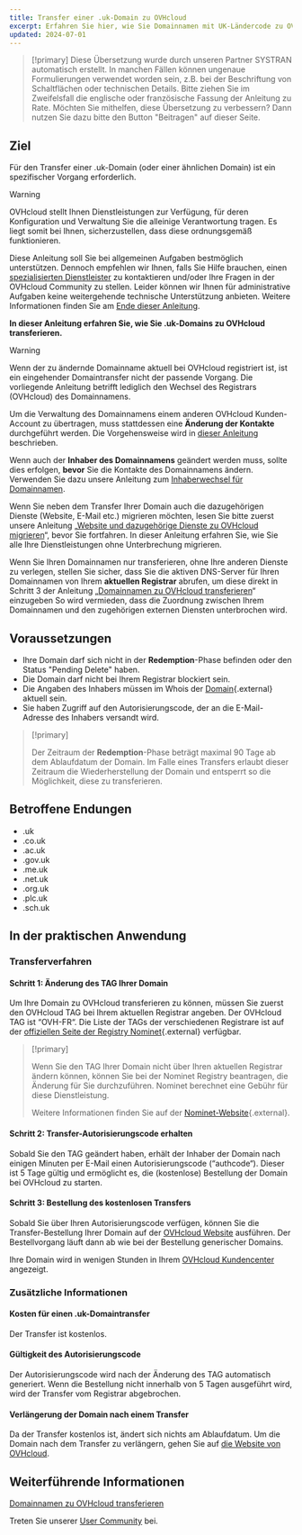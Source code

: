 ```yaml
---
title: Transfer einer .uk-Domain zu OVHcloud
excerpt: Erfahren Sie hier, wie Sie Domainnamen mit UK-Ländercode zu OVHcloud transferieren
updated: 2024-07-01
---
```


> [!primary]
> Diese Übersetzung wurde durch unseren Partner SYSTRAN automatisch erstellt. In manchen Fällen können ungenaue Formulierungen verwendet worden sein, z.B. bei der Beschriftung von Schaltflächen oder technischen Details. Bitte ziehen Sie im Zweifelsfall die englische oder französische Fassung der Anleitung zu Rate. Möchten Sie mithelfen, diese Übersetzung zu verbessern? Dann nutzen Sie dazu bitte den Button "Beitragen" auf dieser Seite.
>

## Ziel

Für den Transfer einer .uk-Domain (oder einer ähnlichen Domain) ist ein spezifischer Vorgang erforderlich.

> [!warning]
> OVHcloud stellt Ihnen Dienstleistungen zur Verfügung, für deren Konfiguration und Verwaltung Sie die alleinige Verantwortung tragen. Es liegt somit bei Ihnen, sicherzustellen, dass diese ordnungsgemäß funktionieren.
> 
> Diese Anleitung soll Sie bei allgemeinen Aufgaben bestmöglich unterstützen. Dennoch empfehlen wir Ihnen, falls Sie Hilfe brauchen, einen [spezialisierten Dienstleister](/links/partner) zu kontaktieren und/oder Ihre Fragen in der OVHcloud Community zu stellen. Leider können wir Ihnen für administrative Aufgaben keine weitergehende technische Unterstützung anbieten. Weitere Informationen finden Sie am [Ende dieser Anleitung](#go-further).
>

**In dieser Anleitung erfahren Sie, wie Sie .uk-Domains zu OVHcloud transferieren.**

> [!warning]
>
> Wenn der zu ändernde Domainname aktuell bei OVHcloud registriert ist, ist ein eingehender Domaintransfer nicht der passende Vorgang. Die vorliegende Anleitung betrifft lediglich den Wechsel des Registrars (OVHcloud) des Domainnamens.
>
> Um die Verwaltung des Domainnamens einem anderen OVHcloud Kunden-Account zu übertragen, muss stattdessen eine **Änderung der Kontakte** durchgeführt werden. Die Vorgehensweise wird in [dieser Anleitung](/pages/account_and_service_management/account_information/managing_contacts) beschrieben.
>
> Wenn auch der **Inhaber des Domainnamens** geändert werden muss, sollte dies erfolgen, **bevor** Sie die Kontakte des Domainnamens ändern. Verwenden Sie dazu unsere Anleitung zum [Inhaberwechsel für Domainnamen](/pages/web_cloud/domains/trade_domain).
>
> Wenn Sie neben dem Transfer Ihrer Domain auch die dazugehörigen Dienste (Website, E-Mail etc.) migrieren möchten, lesen Sie bitte zuerst unsere Anleitung „[Website und dazugehörige Dienste zu OVHcloud migrieren](/pages/web_cloud/web_hosting/hosting_migrating_to_ovh)“, bevor Sie fortfahren.
> In dieser Anleitung erfahren Sie, wie Sie alle Ihre Dienstleistungen ohne Unterbrechung migrieren.
>
> Wenn Sie Ihren Domainnamen nur transferieren, ohne Ihre anderen Dienste zu verlegen, stellen Sie sicher, dass Sie die aktiven DNS-Server für Ihren Domainnamen von Ihrem **aktuellen Registrar** abrufen, um diese direkt in Schritt 3 der Anleitung „[Domainnamen zu OVHcloud transferieren](/pages/web_cloud/domains/transfer_incoming_generic_domain)“ einzugeben
> So wird vermieden, dass die Zuordnung zwischen Ihrem Domainnamen und den zugehörigen externen Diensten unterbrochen wird.
>

## Voraussetzungen

- Ihre Domain darf sich nicht in der **Redemption**-Phase befinden oder den Status "Pending Delete" haben.
- Die Domain darf nicht bei Ihrem Registrar blockiert sein. 
- Die Angaben des Inhabers müssen im Whois der [Domain](https://www.nominet.uk/whois/){.external} aktuell sein.
- Sie haben Zugriff auf den Autorisierungscode, der an die E-Mail-Adresse des Inhabers versandt wird. 

> [!primary]
>
> Der Zeitraum der **Redemption**-Phase beträgt maximal 90 Tage ab dem Ablaufdatum der Domain. Im Falle eines Transfers erlaubt dieser Zeitraum die Wiederherstellung der Domain und entsperrt so die Möglichkeit, diese zu transferieren.

## Betroffene Endungen

- .uk
- .co.uk
- .ac.uk
- .gov.uk
- .me.uk
- .net.uk
- .org.uk
- .plc.uk
- .sch.uk

## In der praktischen Anwendung

### Transferverfahren

#### Schritt 1: Änderung des TAG Ihrer Domain

Um Ihre Domain zu OVHcloud transferieren zu können, müssen Sie zuerst den OVHcloud TAG bei Ihrem aktuellen Registrar angeben. Der OVHcloud TAG ist “OVH-FR“. Die Liste der TAGs der verschiedenen Registrare ist auf der [offiziellen Seite der Registry Nominet](https://registrars.nominet.uk/uk-namespace/registrar-agreement/list-of-registrars/){.external} verfügbar.

> [!primary]
>
> Wenn Sie den TAG Ihrer Domain nicht über Ihren aktuellen Registrar ändern können, können Sie bei der Nominet Registry beantragen, die Änderung für Sie durchzuführen. Nominet berechnet eine Gebühr für diese Dienstleistung.
>
> Weitere Informationen finden Sie auf der [Nominet-Website](https://www.nominet.uk/domain-support/){.external}.

#### Schritt 2: Transfer-Autorisierungscode erhalten

Sobald Sie den TAG geändert haben, erhält der Inhaber der Domain nach einigen Minuten per E-Mail einen Autorisierungscode (“authcode“). Dieser ist 5 Tage gültig und ermöglicht es, die (kostenlose) Bestellung der Domain bei OVHcloud zu starten.

#### Schritt 3: Bestellung des kostenlosen Transfers

Sobald Sie über Ihren Autorisierungscode verfügen, können Sie die Transfer-Bestellung Ihrer Domain auf der [OVHcloud Website](/links/website) ausführen. Der Bestellvorgang läuft dann ab wie bei der Bestellung generischer Domains.

Ihre Domain wird in wenigen Stunden in Ihrem [OVHcloud Kundencenter](/links/manager) angezeigt.

### Zusätzliche Informationen

#### Kosten für einen .uk-Domaintransfer

Der Transfer ist kostenlos.

#### Gültigkeit des Autorisierungscode

Der Autorisierungscode wird nach der Änderung des TAG automatisch generiert. Wenn die Bestellung nicht innerhalb von 5 Tagen ausgeführt wird, wird der Transfer vom Registrar abgebrochen.

#### Verlängerung der Domain nach einem Transfer

Da der Transfer kostenlos ist, ändert sich nichts am Ablaufdatum. Um die Domain nach dem Transfer zu verlängern, gehen Sie auf [die Website von OVHcloud](https://www.ovh.co.uk/cgi-bin/order/renew.cgi).

## Weiterführende Informationen <a name="go-further"></a>

[Domainnamen zu OVHcloud transferieren](/pages/web_cloud/domains/transfer_incoming_generic_domain)

Treten Sie unserer [User Community](/links/community) bei.